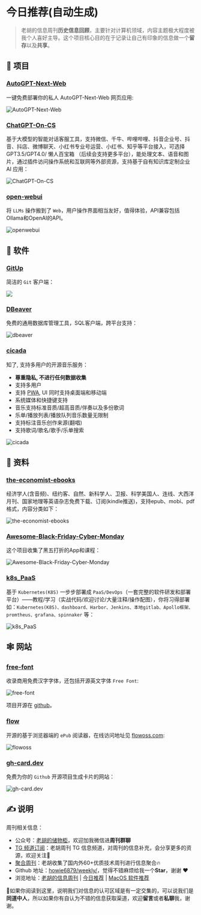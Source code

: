 # 今日推荐(自动生成)

> 老胡的信息周刊**历史信息回顾**，主要针对计算机领域，内容主题极大程度被我个人喜好主导。这个项目核心目的在于记录让自己有印象的信息做一个**留存**以及**共享**。


## 🎯 项目 

### [AutoGPT-Next-Web](https://github.com/Dogtiti/AutoGPT-Next-Web)

一键免费部署你的私人 AutoGPT-Next-Web 网页应用:

![AutoGPT-Next-Web](https://images-1252557999.file.myqcloud.com/uPic/AutoGPT-Next-Web.png) 

### [ChatGPT-On-CS](https://github.com/lrhh123/ChatGPT-On-CS)

基于大模型的智能对话客服工具，支持微信、千牛、哔哩哔哩、抖音企业号、抖音、抖店、微博聊天、小红书专业号运营、小红书、知乎等平台接入，可选择 GPT3.5/GPT4.0/ 懒人百宝箱 （后续会支持更多平台），能处理文本、语音和图片，通过插件访问操作系统和互联网等外部资源，支持基于自有知识库定制企业 AI 应用：

![ChatGPT-On-CS](https://images-1252557999.file.myqcloud.com/uPic/ChatGPT-On-CS.jpg) 

### [open-webui](https://github.com/open-webui/open-webui)

将 `LLMs` 操作搬到了 `Web`，用户操作界面相当友好，值得体验，API兼容包括Ollama和OpenAI的API。

![openwebui](https://images-1252557999.file.myqcloud.com/uPic/openwebui.jpg) 

## 🤖 软件 

### [GitUp](https://github.com/git-up/GitUp)

简洁的 `Git` 客户端：

![](https://images-1252557999.file.myqcloud.com/uPic/GitUp.jpg) 

### [DBeaver](https://github.com/dbeaver/dbeaver)

免费的通用数据库管理工具，SQL客户端，跨平台支持：

![dbeaver](https://images-1252557999.file.myqcloud.com/uPic/dbeaver.png) 

### [cicada](https://github.com/mebtte/cicada)

知了, 支持多用户的开源音乐服务：

- **尊重隐私, 不进行任何数据收集**
- 支持多用户
- 支持 [PWA](https://developer.mozilla.org/docs/Web/Progressive_web_apps), UI 同时支持桌面端和移动端
- 系统媒体和快捷键支持
- 音乐支持标准音质/超高音质/伴奏以及多份歌词
- 乐单/播放列表/播放队列音乐数量无限制
- 支持标注音乐创作来源(翻唱)
- 支持歌词/歌名/歌手/乐单搜索

![cicada](https://images-1252557999.file.myqcloud.com/uPic/cicada.png) 

## 👀 资料 

### [the-economist-ebooks](https://github.com/hehonghui/the-economist-ebooks)

经济学人(含音频)、纽约客、自然、新科学人、卫报、科学美国人、连线、大西洋月刊、国家地理等英语杂志免费下载、订阅(kindle推送)，支持epub、mobi、pdf格式，内容分类如下：

![the-economist-ebooks](https://images-1252557999.file.myqcloud.com/uPic/the-economist-ebooks.jpg) 

### [Awesome-Black-Friday-Cyber-Monday](https://github.com/trungdq88/Awesome-Black-Friday-Cyber-Monday)

这个项目收集了黑五打折的App和课程：

![Awesome-Black-Friday-Cyber-Monday](https://images-1252557999.file.myqcloud.com/uPic/Awesome-Black-Friday-Cyber-Monday.jpg) 

### [k8s_PaaS](https://github.com/ben1234560/k8s_PaaS)

基于 `Kubernetes(K8S)` 一步步部署成 `PaaS/DevOps`（一套完整的软件研发和部署平台）——教程/学习（实战代码/欢迎讨论/大量注释/操作配图），你将习得部署如：`Kubernetes(K8S)、dashboard、Harbor、Jenkins、本地gitlab、Apollo框架、promtheus、grafana、spinnaker` 等：

![k8s_PaaS](https://images-1252557999.file.myqcloud.com/uPic/k8s_PaaS.png) 

## 🕸 网站 

### [free-font](https://free-font.vercel.app/)

收录商用免费汉字字体，还包括开源英文字体 `Free Font`:

![free-font](https://images-1252557999.file.myqcloud.com/uPic/free-font.png)

项目开源在 [github](https://github.com/jaywcjlove/free-font)。 

### [flow](https://github.com/pacexy/flow)

开源的基于浏览器端的 `ePub` 阅读器，在线访问地址见 [flowoss.com](https://www.flowoss.com/zh-CN):

![flowoss](https://images-1252557999.file.myqcloud.com/uPic/flowoss.png) 

### [gh-card.dev](https://gh-card.dev/)

免费为你的 `Github` 开源项目生成卡片的网站：

![gh-card.dev](https://images-1252557999.file.myqcloud.com/uPic/gh-card.dev.jpg) 

## ✍️ 说明

周刊相关信息：

- 公众号：[老胡的储物柜](https://images-1252557999.file.myqcloud.com/uPic/ETIbMe.jpg)，欢迎加我微信进**周刊群聊**
- [TG 频道订阅](https://t.me/howie_weekly)：老胡周刊 TG 信息频道，对周刊的信息补充，会分享更多的资源，欢迎关注👏
- [聚合周刊](https://www.fre321.com/weekly)：老胡收集了国内外60+优质技术周刊进行信息聚合🔥
- Github 地址：[howie6879/weekly/](https://github.com/howie6879/weekly/)，觉得不错麻烦给我一个**Star**，谢谢 ❤️
- 浏览地址：[老胡的信息周刊](https://weekly.howie6879.com) | [今日推荐](https://weekly.howie6879.com/recommend/index.html) | [MacOS 软件推荐](https://weekly.howie6879.com/soft/mac.html)

🙌如果你阅读到这里，说明我们对信息的认可区域是有一定交集的，可以说我们是**同道中人**，所以如果你有自认为不错的信息获取渠道，欢迎**留言**或者**私聊**我，谢谢。